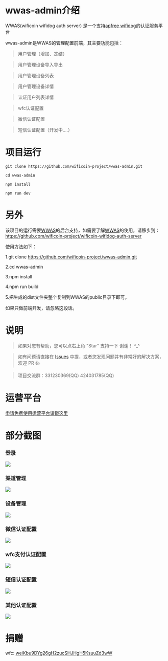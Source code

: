# wwas-admin介绍
WWAS(wificoin wifidog auth server) 是一个支持[apfree wifidog](https://github.com/liudf0716/apfree_wifidog)的认证服务平台

wwas-admin是WWAS的管理配置前端，其主要功能包括：

> 用户管理（增加、冻结）

> 用户管理设备导入导出

> 用户管理设备列表

> 用户管理设备详情

> 认证用户列表详情

> wfc认证配置

> 微信认证配置

> 短信认证配置（开发中....）

# 项目运行

```
git clone https://github.com/wificoin-project/wwas-admin.git

cd wwas-admin

npm install

npm run dev

```

# 另外

该项目的运行需要[WWAS](https://github.com/wificoin-project/wificoin-wifidog-auth-server)的后台支持，如需要了解[WWAS](https://github.com/wificoin-project/wificoin-wifidog-auth-server)的使用，请移步到：https://github.com/wificoin-project/wificoin-wifidog-auth-server

使用方法如下：

1.git clone https://github.com/wificoin-project/wwas-admin.git

2.cd wwas-admin

3.npm install

4.npm run build

5.把生成的dist文件夹整个复制到WWAS的public目录下即可。


如果只做前端开发，请忽略这段话。

# 说明

>  如果对您有帮助，您可以点右上角 "Star" 支持一下 谢谢！ ^_^

>  如有问题请直接在 [Issues](https://github.com/wificoin-project/wwas-admin/issues/new) 中提，或者您发现问题并有非常好的解决方案，欢迎 PR 👍

>  项目交流群：331230369(QQ) 424031785(QQ)

# 运营平台

[申请免费使用运营平台请戳这里](http://wifidog.kunteng.org.cn:8001)

# 部分截图

### 登录

<img src="https://github.com/wificoin-project/wwas-admin/blob/master/login.png"/>

### 渠道管理

<img src="https://github.com/wificoin-project/wwas-admin/blob/master/qudao.png"/>

### 设备管理

<img src="https://github.com/wificoin-project/wwas-admin/blob/master/device.png"/>

### 微信认证配置

<img src="https://github.com/wificoin-project/wwas-admin/blob/master/weixin_auth.png"/>

### wfc支付认证配置

<img src="https://github.com/wificoin-project/wwas-admin/blob/master/wfc_auth.png"/>

### 短信认证配置

<img src="https://github.com/wificoin-project/wwas-admin/blob/master/sms-auth.png"/>

### 其他认证配置

<img src="https://github.com/wificoin-project/wwas-admin/blob/master/other_auth.png"/>


# 捐赠

wfc: [weiKbu9DYg26gH2zucSHJHgH5KsuuZd3wW](https://wfc.xyblock.net/#/wifiPortal/donate)
